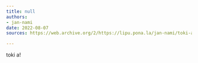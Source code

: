 ```yaml
---
title: null
authors:
- jan-nami
date: 2022-08-07
sources: https://web.archive.org/2/https://lipu.pona.la/jan-nami/toki-a

---
```


toki a!